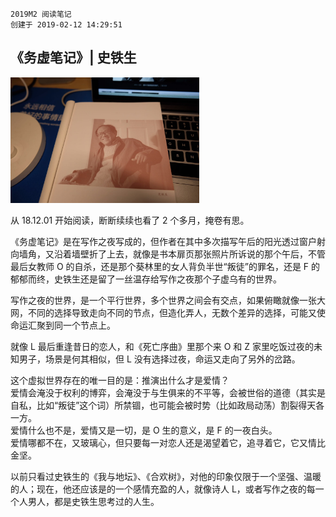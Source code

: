 ```
2019M2 阅读笔记 
创建于 2019-02-12 14:29:51
```

## 《务虚笔记》| 史铁生
<img src="../images/WechatIMG140.jpeg" width="60%" />  

从 18.12.01 开始阅读，断断续续也看了 2 个多月，掩卷有思。

《务虚笔记》是在写作之夜写成的，但作者在其中多次描写午后的阳光透过窗户射向墙角，又沿着墙壁折了上去，就像是书本扉页那张照片所诉说的那个午后，不管最后女教师 O 的自杀，还是那个葵林里的女人背负半世“叛徒”的罪名，还是 F 的郁郁而终，史铁生还是留了一丝温存给写作之夜那个子虚乌有的世界。

写作之夜的世界，是一个平行世界，多个世界之间会有交点，如果俯瞰就像一张大网，不同的选择导致走向不同的节点，但造化弄人，无数个差异的选择，可能又使命运汇聚到同一个节点上。

就像 L 最后重逢昔日的恋人，和《死亡序曲》里那个来 O 和 Z 家里吃饭过夜的未知男子，场景是何其相似，但 L 没有选择过夜，命运又走向了另外的岔路。

这个虚拟世界存在的唯一目的是：推演出什么才是爱情？  
爱情会淹没于权利的博弈，会淹没于与生俱来的不平等，会被世俗的道德（其实是自私，比如“叛徒”这个词）所禁锢，也可能会被时势（比如政局动荡）割裂得天各一方。  
爱情什么也不是，爱情又是一切，是 O 生的意义，是 F 的一夜白头。  
爱情哪都不在，又玻璃心，但只要每一对恋人还是渴望着它，追寻着它，它又情比金坚。

以前只看过史铁生的《我与地坛》、《合欢树》，对他的印象仅限于一个坚强、温暖的人；现在，他还应该是的一个感情充盈的人，就像诗人 L，或者写作之夜的每一个人男人，都是史铁生思考过的人生。